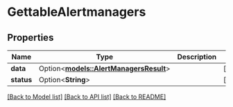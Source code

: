 # GettableAlertmanagers

## Properties

Name | Type | Description | Notes
------------ | ------------- | ------------- | -------------
**data** | Option<[**models::AlertManagersResult**](AlertManagersResult.md)> |  | [optional]
**status** | Option<**String**> |  | [optional]

[[Back to Model list]](../README.md#documentation-for-models) [[Back to API list]](../README.md#documentation-for-api-endpoints) [[Back to README]](../README.md)


